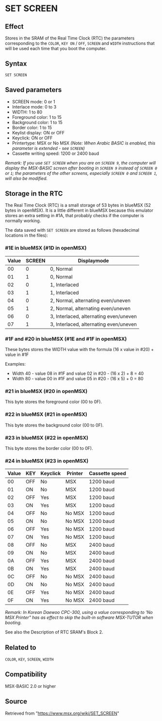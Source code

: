 # SET SCREEN

## Effect

Stores in the SRAM of the  Real Time Clock (RTC) the parameters corresponding to the `COLOR`, `KEY ON` / `OFF`, `SCREEN` and `WIDTH` instructions that will be used each time that you boot the computer.

## Syntax

`SET SCREEN`

## Saved parameters

- SCREEN mode: 0 or 1
- Interlace mode: 0 to 3
- WIDTH: 1 to 80
- Foreground color: 1 to 15
- Background color: 1 to 15
- Border color: 1 to 15
- Keylist display: ON or OFF
- Keyclick: ON or OFF
- Printertype: MSX or No MSX _(Note: When Arabic BASIC is enabled, this parameter is extended - see `SCREEN`)_
- Cassette writing speed: 1200 or 2400 baud

_Remark: If you use `SET SCREEN` when you are on `SCREEN 9`, the computer will display the MSX-BASIC screen after booting in `SCREEN 9` instead of `SCREEN 0` or `1`; the parameters of the other screens, especially `SCREEN 0` and `SCREEN 1`, will also be modified._

## Storage in the RTC

The Real Time Clock (RTC) is a small storage of 53 bytes in blueMSX  (52 bytes in openMSX). It is a little different in blueMSX because this emulator stores an extra setting in #1A, that probably checks if the computer is normally working.

The data saved with `SET SCREEN` are stored as follows (hexadecimal locations in the files):

### #1E in blueMSX (#1D in openMSX)

|Value|SCREEN|Displaymode|
|---|---|---|
|00|0|0, Normal|
|01|1|0, Normal|
|02|0|1, Interlaced|
|03|1|1, Interlaced|
|04|0|2, Normal, alternating even/uneven|
|05|1|2, Normal, alternating even/uneven|
|06|0|3, Interlaced, alternating even/uneven|
|07|1|3, Interlaced, alternating even/uneven|

### #1F and #20 in blueMSX (#1E and #1F in openMSX)

These bytes stores the WIDTH value with the formula (16 x value in #20) + value in #1F

Examples:
- Width 40 - value 08 in #1F and value 02 in #20 - (16 x 2) + 8 = 40 
- Width 80 - value 00 in #1F and value 05 in #20 - (16 x 5) + 0 = 80

### #21 in blueMSX (#20 in openMSX)

This byte stores the foreground color (00 to 0F).

### #22 in blueMSX (#21 in openMSX)

This byte stores the background color (00 to 0F).

### #23 in blueMSX (#22 in openMSX)

This byte stores the border color (00 to 0F).

### #24 in blueMSX (#23 in openMSX)

|Value|KEY|Keyclick|Printer|Cassette speed|
|---|---|---|---|---|
|00|OFF|No|MSX|1200 baud|
|01|ON|No|MSX|1200 baud|
|02|OFF|Yes|MSX|1200 baud|
|03|ON|Yes|MSX|1200 baud|
|04|OFF|No|No MSX|1200 baud|
|05|ON|No|No MSX|1200 baud|
|06|OFF|Yes|No MSX|1200 baud|
|07|ON|Yes|No MSX|1200 baud|
|08|OFF|No|MSX|2400 baud|
|09|ON|No|MSX|2400 baud|
|0A|OFF|Yes|MSX|2400 baud|
|0B|ON|Yes|MSX|2400 baud|
|0C|OFF|No|No MSX|2400 baud|
|0D|ON|No|No MSX|2400 baud|
|0E|OFF|Yes|No MSX|2400 baud|
|0F|ON|Yes|No MSX|2400 baud|

_Remark: In Korean Daewoo CPC-300, using a value corresponding to 'No MSX Printer" has as effect to skip the built-in software MSX-TUTOR when booting._

See also the Description of RTC SRAM's Block 2.

## Related to

`COLOR`, `KEY`, `SCREEN`, `WIDTH`

## Compatibility

MSX-BASIC 2.0 or higher

## Source

Retrieved from "https://www.msx.org/wiki/SET_SCREEN"
